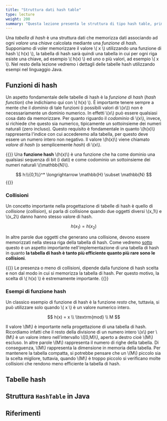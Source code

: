 ```yaml
---
title: "Struttura dati hash table"
type: lecture
weight: 200
summary: "Questa lezione presenta le struttura di tipo hash table, prima introducendo il concetto di funzione di hash e poi presentando la struttura hash table basata su liste di collisione. Gli esempi forniti sono nel linguaggio Java." 
---
```


Una *tabella di hash* è una struttura dati che memorizza dati associando ad ogni *valore* una *chiave* calcolata mediante una *funzione di hash*. Supponiamo di voler memorizzare il valore \\( x \\) utilizzando una funzione di hash \\( h(x) \\), la tabella di hash sarà quindi una tabella in cui per ogni riga esiste una chiave, ad esempio \\( h(x) \\) ed uno o più valori, ad esempio \\( x \\). Nel resto della lezione vedremo i dettagli delle tabelle hash utilizzando esempi nel linguaggio Java.

## Funzioni di hash
Un aspetto fondamentale delle tabelle di hash è la *funzione di hash* (*hash function*) che indichiamo qui con \\( h(x) \\). È importante tenere sempre a mente che il *dominio* di tale funzioni (i possibili valori di \\(x\\)) non è necessariamente un dominio numerico. In effetti \\(x\\) può essere qualsiasi cosa dato da memorizzare. Per quanto riguardo il *codominio* di \\(x\\), invece, si richiede che questo sia numerico, tipicamente un sottoinsieme dei numeri naturali (zero incluso). Questo requisito è fondamentale in quanto \\(h(x)\\) rappresenta l'indice con cui accederemo alla tabella, per questo deve essere un numero intero non negativo. Il valore \\(h(x)\\) viene chiamato *valore di hash* (o semplicemente *hash*) di \\(x\\).

{{<def title="Funzione hash">}}
Una **funzione hash** \\(h(x)\\) è una funzione che ha come dominio una qualsiasi sequenza di bit (i dati) e come codominio un sottoinsieme dei numeri naturali \\(\mathbb{N}\\).

$$ h:\\{0,1\\}^* \longrightarrow \mathbb{H} \subset \mathbb{N} $$
{{</def>}}

### Collisioni
Un concetto importante nella progettazione di tabelle di hash è quello di *collisione* (*collision*), si parla di collisione quando due oggetti diversi \\(x_1\\) e \\(x_2\\) danno hanno stesso valore di hash.

$$ h(x_1) = h(x_2) $$

In altre parole due oggetti che generano una collisione, devono essere memorizzati nella stessa riga della tabella di hash. Come vedremo [sotto](#tabelle-hash) questo è un aspetto importante nell'implementazione di una tabella di hash in quanto **la tabella di hash è tanto più efficiente quanto più rare sono le collisioni**.

{{<attention>}}
Le presenza o meno di collisioni, dipende dalla funzione di hash scelta e non dal modo in cui si memorizza la tabella di hash. Per questo motivo, la scelta di \\( h(x) \\) è estremamente importante.
{{</attention>}}

### Esempi di funzione hash
Un classico esempio di funzione di hash è la funzione *resto* che, tuttavia, si può utilizzare solo quando \\( x \\) è un valore numerico intero. 

$$ h(x) = x \\ \\textrm{mod} \\ M $$

Il valore \\(M\\) è importante nella progettazione di una tabella di hash. Ricordiamo infatti che il resto della divisione di un numero intero \\(x\\) per \\(M\\) è un valore intero nell'intervallo \\([0,M)\\), aperto a destro cioè \\(M\\) escluso. In altre parole \\(M\\) rappresenta il numero di righe della tabella. Di conseguenza, \\(M\\) rappresenta la dimensione in memoria della tabella. Per mantenere la tabella compatta, si potrebbe pensare che un \\(M\\) piccolo sia la scelta migliore, tuttavia, quando \\(M\\) è troppo piccolo si verificano molte collisioni che rendono meno efficiente la tabella di hash.

## Tabelle hash

## Struttura `HashTable` in Java

## Riferimenti